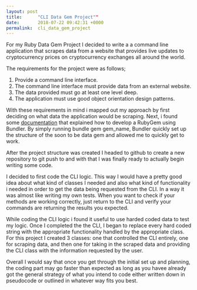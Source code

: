 ```yaml
---
layout: post
title:      "CLI Data Gem Project""
date:       2018-07-22 09:42:31 +0000
permalink:  cli_data_gem_project
---
```



For my Ruby Data Gem Project I decided to write a a command line application that scrapes data from a website that provides live updates to cryptocurrency prices on cryptocurrency exchanges all around the world. 

The requirements for the project were as follows;

1. Provide a command line interface.
2. The command line interface must provide data from an external website.
3. The data provided must go at least one level deep.
4. The application must use good object orientation design patterns.

With these requirements in mind i mapped out my approach by first deciding on what data the application would be scraping. Next, i found some [documentation](http://https://bundler.io/v1.12/guides/creating_gem.html
) that  explained how to develop a RubyGem using Bundler. By simply running bundle gem gem_name, Bundler quickly set up the structure of the soon to be data gem and allowed me to quickly get to work. 

After the project structure was created I headed to github to create a new repository to git push to and with that I was finally ready to actually begin writing some code. 

I decided to first code the CLI logic. This way I would have a pretty good idea about what kind of classes I needed and also what kind of functionality i needed in order to get the data being requested from the CLI. In a way it was almost like writing my own tests. When you want to check if your methods are working correctly, just return to the CLI and verify your commands are returning the results you expected. 

While coding the CLI logic i found it useful to use harded coded data to test my logic. Once I completed the the CLI, I began to replace every hard coded string with the appropriate functionality handled by the appropriate class. For this project I created 3 classes: one that controlled the CLI entirely, one for scraping data, and then one for taking in the scraped data and providing the CLI class with the information requested by the user. 

Overall I would say that once you get through the initial set up and planning, the coding part may go faster than expected as long as you havee already got the general strategy of what you intend to code either written down in pseudocode or outlined in whatever way fits you best. 
